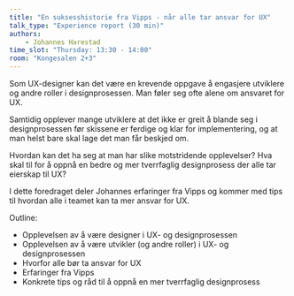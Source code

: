 ```yaml
---
title: "En suksesshistorie fra Vipps - når alle tar ansvar for UX"
talk_type: "Experience report (30 min)"
authors:
    - Johannes Harestad
time_slot: "Thursday: 13:30 - 14:00"
room: "Kongesalen 2+3"
---
```

Som UX-designer kan det være en krevende oppgave å engasjere utviklere og andre roller i designprosessen. Man føler seg ofte alene om ansvaret for UX.

Samtidig opplever mange utviklere at det ikke er greit å blande seg i designprosessen før skissene er ferdige og klar for implementering, og at man helst bare skal lage det man får beskjed om.

Hvordan kan det ha seg at man har slike motstridende opplevelser? Hva skal til for å oppnå en bedre og mer tverrfaglig designprosess der alle tar eierskap til UX?

I dette foredraget deler Johannes erfaringer fra Vipps og kommer med tips til hvordan alle i teamet kan ta mer ansvar for UX.

Outline:
- Opplevelsen av å være designer i UX- og designprosessen
- Opplevelsen av å være utvikler (og andre roller) i UX- og designprosessen
- Hvorfor alle bør ta ansvar for UX
- Erfaringer fra Vipps
- Konkrete tips og råd til å oppnå en mer tverrfaglig designprosess
